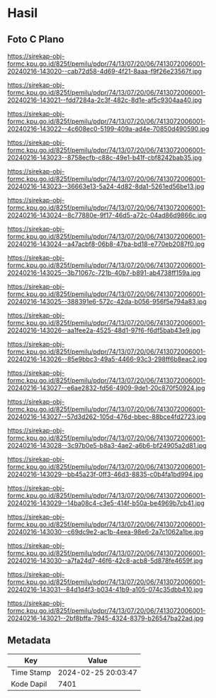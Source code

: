 # Hasil

## Foto C Plano

https://sirekap-obj-formc.kpu.go.id/825f/pemilu/pdpr/74/13/07/20/06/7413072006001-20240216-143020--cab72d58-4d69-4f21-8aaa-f9f26e23567f.jpg

https://sirekap-obj-formc.kpu.go.id/825f/pemilu/pdpr/74/13/07/20/06/7413072006001-20240216-143021--fdd7284a-2c3f-482c-8d1e-af5c9304aa40.jpg

https://sirekap-obj-formc.kpu.go.id/825f/pemilu/pdpr/74/13/07/20/06/7413072006001-20240216-143022--4c608ec0-5199-409a-ad4e-70850d490590.jpg

https://sirekap-obj-formc.kpu.go.id/825f/pemilu/pdpr/74/13/07/20/06/7413072006001-20240216-143023--8758ecfb-c88c-49e1-b41f-cbf8242bab35.jpg

https://sirekap-obj-formc.kpu.go.id/825f/pemilu/pdpr/74/13/07/20/06/7413072006001-20240216-143023--36663e13-5a24-4d82-8da1-5261ed56be13.jpg

https://sirekap-obj-formc.kpu.go.id/825f/pemilu/pdpr/74/13/07/20/06/7413072006001-20240216-143024--8c77880e-9f17-46d5-a72c-04ad86d9866c.jpg

https://sirekap-obj-formc.kpu.go.id/825f/pemilu/pdpr/74/13/07/20/06/7413072006001-20240216-143024--a47acbf8-06b8-47ba-bd18-e770eb2087f0.jpg

https://sirekap-obj-formc.kpu.go.id/825f/pemilu/pdpr/74/13/07/20/06/7413072006001-20240216-143025--3b71067c-721b-40b7-b891-ab4738ff159a.jpg

https://sirekap-obj-formc.kpu.go.id/825f/pemilu/pdpr/74/13/07/20/06/7413072006001-20240216-143025--388391e6-572c-42da-b056-956f5e794a83.jpg

https://sirekap-obj-formc.kpu.go.id/825f/pemilu/pdpr/74/13/07/20/06/7413072006001-20240216-143026--aa1fee2a-4525-48d1-97f6-f6df5bab43e9.jpg

https://sirekap-obj-formc.kpu.go.id/825f/pemilu/pdpr/74/13/07/20/06/7413072006001-20240216-143026--85e9bbc3-49a5-4466-93c3-298ff6b8eac2.jpg

https://sirekap-obj-formc.kpu.go.id/825f/pemilu/pdpr/74/13/07/20/06/7413072006001-20240216-143027--e6ae2832-fd56-4909-9de1-20c870f50924.jpg

https://sirekap-obj-formc.kpu.go.id/825f/pemilu/pdpr/74/13/07/20/06/7413072006001-20240216-143027--57d3d262-105d-476d-bbec-88bce4fd2723.jpg

https://sirekap-obj-formc.kpu.go.id/825f/pemilu/pdpr/74/13/07/20/06/7413072006001-20240216-143028--3c97b0e5-b8a3-4ae2-a6b6-bf24905a2d81.jpg

https://sirekap-obj-formc.kpu.go.id/825f/pemilu/pdpr/74/13/07/20/06/7413072006001-20240216-143029--bb45a23f-0ff3-46d3-8835-c0b4fa1bd994.jpg

https://sirekap-obj-formc.kpu.go.id/825f/pemilu/pdpr/74/13/07/20/06/7413072006001-20240216-143029--14ba08c4-c3e5-414f-b50a-be4969b7cb41.jpg

https://sirekap-obj-formc.kpu.go.id/825f/pemilu/pdpr/74/13/07/20/06/7413072006001-20240216-143030--c69dc9e2-ac1b-4eea-98e6-2a7c1062a1be.jpg

https://sirekap-obj-formc.kpu.go.id/825f/pemilu/pdpr/74/13/07/20/06/7413072006001-20240216-143030--a7fa24d7-46f6-42c8-acb8-5d878fe4659f.jpg

https://sirekap-obj-formc.kpu.go.id/825f/pemilu/pdpr/74/13/07/20/06/7413072006001-20240216-143031--84d1d4f3-b034-41b9-a105-074c35dbb410.jpg

https://sirekap-obj-formc.kpu.go.id/825f/pemilu/pdpr/74/13/07/20/06/7413072006001-20240216-143021--2bf8bffa-7945-4324-8379-b26547ba22ad.jpg


## Metadata

| Key        | Value               |
| ---------- | ------------------- |
| Time Stamp | 2024-02-25 20:03:47 |
| Kode Dapil | 7401                |



